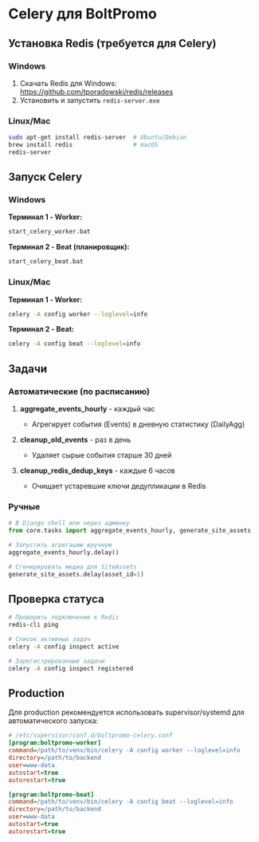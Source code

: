 # Celery для BoltPromo

## Установка Redis (требуется для Celery)

### Windows
1. Скачать Redis для Windows: https://github.com/tporadowski/redis/releases
2. Установить и запустить `redis-server.exe`

### Linux/Mac
```bash
sudo apt-get install redis-server  # Ubuntu/Debian
brew install redis                 # macOS
redis-server
```

## Запуск Celery

### Windows

**Терминал 1 - Worker:**
```cmd
start_celery_worker.bat
```

**Терминал 2 - Beat (планировщик):**
```cmd
start_celery_beat.bat
```

### Linux/Mac

**Терминал 1 - Worker:**
```bash
celery -A config worker --loglevel=info
```

**Терминал 2 - Beat:**
```bash
celery -A config beat --loglevel=info
```

## Задачи

### Автоматические (по расписанию)

1. **aggregate_events_hourly** - каждый час
   - Агрегирует события (Events) в дневную статистику (DailyAgg)

2. **cleanup_old_events** - раз в день
   - Удаляет сырые события старше 30 дней

3. **cleanup_redis_dedup_keys** - каждые 6 часов
   - Очищает устаревшие ключи дедупликации в Redis

### Ручные

```python
# В Django shell или через админку
from core.tasks import aggregate_events_hourly, generate_site_assets

# Запустить агрегацию вручную
aggregate_events_hourly.delay()

# Сгенерировать медиа для SiteAssets
generate_site_assets.delay(asset_id=1)
```

## Проверка статуса

```bash
# Проверить подключение к Redis
redis-cli ping

# Список активных задач
celery -A config inspect active

# Зарегистрированные задачи
celery -A config inspect registered
```

## Production

Для production рекомендуется использовать supervisor/systemd для автоматического запуска:

```ini
# /etc/supervisor/conf.d/boltpromo-celery.conf
[program:boltpromo-worker]
command=/path/to/venv/bin/celery -A config worker --loglevel=info
directory=/path/to/backend
user=www-data
autostart=true
autorestart=true

[program:boltpromo-beat]
command=/path/to/venv/bin/celery -A config beat --loglevel=info
directory=/path/to/backend
user=www-data
autostart=true
autorestart=true
```
